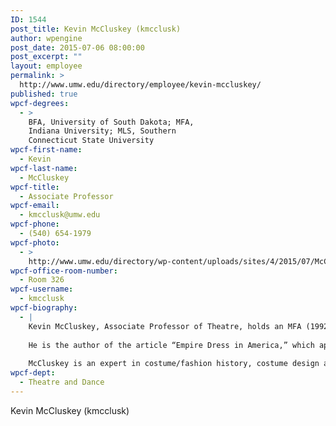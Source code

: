 ```yaml
---
ID: 1544
post_title: Kevin McCluskey (kmcclusk)
author: wpengine
post_date: 2015-07-06 08:00:00
post_excerpt: ""
layout: employee
permalink: >
  http://www.umw.edu/directory/employee/kevin-mccluskey/
published: true
wpcf-degrees:
  - >
    BFA, University of South Dakota; MFA,
    Indiana University; MLS, Southern
    Connecticut State University
wpcf-first-name:
  - Kevin
wpcf-last-name:
  - McCluskey
wpcf-title:
  - Associate Professor
wpcf-email:
  - kmcclusk@umw.edu
wpcf-phone:
  - (540) 654-1979
wpcf-photo:
  - >
    http://www.umw.edu/directory/wp-content/uploads/sites/4/2015/07/McCluskey-Kevin02.jpg
wpcf-office-room-number:
  - Room 326
wpcf-username:
  - kmcclusk
wpcf-biography:
  - |
    Kevin McCluskey, Associate Professor of Theatre, holds an MFA (1992) in theatre from Indiana University and a BFA (1988) from the University of South Dakota. He is a member of the United States Institute of Theatre Technology and also serves as monitor for their Costume Rental Database, a source for more than 300 members to locate difficult-to-find costume pieces.
    
    He is the author of the article “Empire Dress in America,” which appeared in Encyclopedia USA. He also designed and executed costumes for the American premiere of the play Emmy Goering Stands By Her Man, as well as the premiere professional production of the play Darlin’. In addition, he has worked with the Utah Musical Theatre, the Black Hills Playhouse, Chadron State College, Post Playhouse, and Puppet Projects.
    
    McCluskey is an expert in costume/fashion history, costume design and construction, theatrical makeup design, and period style for theatre, which examines how art, architecture, decor, dress, and ideas are combined and influence one another to create the historical design for a period play.
wpcf-dept:
  - Theatre and Dance
---
```

Kevin McCluskey (kmcclusk)